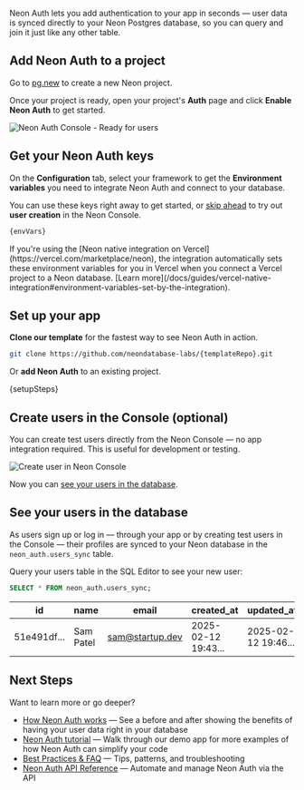 <FeatureBetaProps feature_name="Neon Auth" />

Neon Auth lets you add authentication to your app in seconds — user data is synced directly to your Neon Postgres database, so you can query and join it just like any other table.

<Steps>

## Add Neon Auth to a project

Go to [pg.new](https://pg.new) to create a new Neon project.

Once your project is ready, open your project's **Auth** page and click **Enable Neon Auth** to get started.

![Neon Auth Console - Ready for users](/docs/neon-auth/enable-neon-auth.png)

## Get your Neon Auth keys

On the **Configuration** tab, select your framework to get the **Environment variables** you need to integrate Neon Auth and connect to your database.

You can use these keys right away to get started, or [skip ahead](#create-users-in-the-console-optional) to try out **user creation** in the Neon Console.

```bash
{envVars}
```

<Admonition type="note" title="Are you a Vercel user?">
If you're using the [Neon native integration on Vercel](https://vercel.com/marketplace/neon), the integration automatically sets these environment variables for you in Vercel when you connect a Vercel project to a Neon database. [Learn more](/docs/guides/vercel-native-integration#environment-variables-set-by-the-integration).
</Admonition>

## Set up your app

**Clone our template** for the fastest way to see Neon Auth in action.

```bash shouldWrap
git clone https://github.com/neondatabase-labs/{templateRepo}.git
```

Or **add Neon Auth** to an existing project.

{setupSteps}

## Create users in the Console (optional)

You can create test users directly from the Neon Console — no app integration required. This is useful for development or testing.

![Create user in Neon Console](/docs/guides/neon_auth_create_user.png)

Now you can [see your users in the database](#see-your-users-in-the-database).

## See your users in the database

As users sign up or log in — through your app or by creating test users in the Console — their profiles are synced to your Neon database in the `neon_auth.users_sync` table.

Query your users table in the SQL Editor to see your new user:

```sql
SELECT * FROM neon_auth.users_sync;
```

| id          | name      | email           | created_at          | updated_at          | deleted_at | raw_json                     |
| ----------- | --------- | --------------- | ------------------- | ------------------- | ---------- | ---------------------------- |
| 51e491df... | Sam Patel | sam@startup.dev | 2025-02-12 19:43... | 2025-02-12 19:46... | null       | `{"id": "51e491df...", ...}` |

</Steps>

## Next Steps

Want to learn more or go deeper?

- [How Neon Auth works](/docs/guides/neon-auth-how-it-works) — See a before and after showing the benefits of having your user data right in your database
- [Neon Auth tutorial](/docs/guides/neon-auth-demo) — Walk through our demo app for more examples of how Neon Auth can simplify your code
- [Best Practices & FAQ](/docs/guides/neon-auth-best-practices) — Tips, patterns, and troubleshooting
- [Neon Auth API Reference](/docs/guides/neon-auth-api) — Automate and manage Neon Auth via the API
